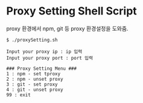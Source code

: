 # Proxy Setting Shell Script

proxy 환경에서 npm, git 등 proxy 환경설정을 도와줌. 

```
$ ./proxySetting.sh

Input your proxy ip : ip 입력
Input your proxy port : port 입력 

### Proxy Setting Menu ###
1 : npm - set tproxy
2 : npm - unset proxy
3 : git - set proxy
4 : git - unset proxy
99 : exit

```